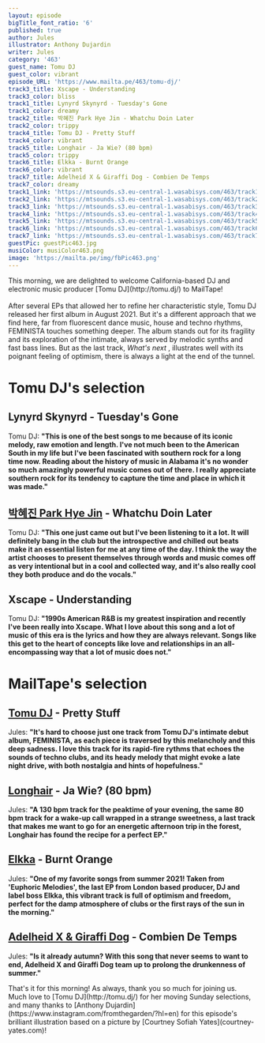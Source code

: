 ```yaml
---
layout: episode
bigTitle_font_ratio: '6'
published: true
author: Jules
illustrator: Anthony Dujardin
writer: Jules
category: '463'
guest_name: Tomu DJ
guest_color: vibrant
episode_URL: 'https://www.mailta.pe/463/tomu-dj/'
track3_title: Xscape - Understanding
track3_color: bliss
track1_title: Lynyrd Skynyrd - Tuesday's Gone
track1_color: dreamy
track2_title: 박혜진 Park Hye Jin - Whatchu Doin Later
track2_color: trippy
track4_title: Tomu DJ - Pretty Stuff
track4_color: vibrant
track5_title: Longhair - Ja Wie? (80 bpm)
track5_color: trippy
track6_title: Elkka - Burnt Orange
track6_color: vibrant
track7_title: Adelheid X & Giraffi Dog - Combien De Temps
track7_color: dreamy
track1_link: 'https://mtsounds.s3.eu-central-1.wasabisys.com/463/track1.mp3'
track2_link: 'https://mtsounds.s3.eu-central-1.wasabisys.com/463/track2.mp3'
track3_link: 'https://mtsounds.s3.eu-central-1.wasabisys.com/463/track3.mp3'
track4_link: 'https://mtsounds.s3.eu-central-1.wasabisys.com/463/track4.mp3'
track5_link: 'https://mtsounds.s3.eu-central-1.wasabisys.com/463/track5.mp3'
track6_link: 'https://mtsounds.s3.eu-central-1.wasabisys.com/463/track6.mp3'
track7_link: 'https://mtsounds.s3.eu-central-1.wasabisys.com/463/track7.mp3'
guestPic: guestPic463.jpg
musiColor: musiColor463.png
image: 'https://mailta.pe/img/fbPic463.png'
---
```

<p id="introduction"> This morning, we are delighted to welcome California-based DJ and electronic music producer [Tomu DJ](http://tomu.dj/) to MailTape!
<br><br>
After several EPs that allowed her to refine her characteristic style, Tomu DJ released her first album in August 2021. But it's a different approach that we find here, far from fluorescent dance music, house and techno rhythms, FEMINISTA touches something deeper. The album stands out for its fragility and its exploration of the intimate, always served by melodic synths and fast bass lines. But as the last track, <i> What's next </i>, illustrates well with its poignant feeling of optimism, there is always a light at the end of the tunnel.
</p>


# Tomu DJ's selection

## Lynyrd Skynyrd - Tuesday's Gone
Tomu DJ: **"**This is one of the best songs to me because of its iconic melody, raw emotion and length. I've not much been to the American South in my life but I've been fascinated with southern rock for a long time now. Reading about the history of music in Alabama it's no wonder so much amazingly powerful music comes out of there. I really appreciate southern rock for its tendency to capture the time and place in which it was made.**"**

## [박혜진 Park Hye Jin](https://parkhyejin.bandcamp.com/) - Whatchu Doin Later
Tomu DJ: **"**This one just came out but I've been listening to it a lot. It will definitely bang in the club but the introspective and chilled out beats make it an essential listen for me at any time of the day. I think the way the artist chooses to present themselves through words and music comes off as very intentional but in a cool and collected way, and it's also really cool they both produce and do the vocals.**"**

## Xscape - Understanding
Tomu DJ: **"**1990s American R&B is my greatest inspiration and recently I've been really into Xscape. What I love about this song and a lot of music of this era is the lyrics and how they are always relevant. Songs like this get to the heart of concepts like love and relationships in an all-encompassing way that a lot of music does not.**"**


# MailTape's selection

## [Tomu DJ](http://tomu.dj/) - Pretty Stuff
Jules: **"**It's hard to choose just one track from Tomu DJ's intimate debut album, FEMINISTA, as each piece is traversed by this melancholy and this deep sadness. I love this track for its rapid-fire rythms that echoes the sounds of techno clubs, and its heady melody that might evoke a late night drive, with both nostalgia and hints of hopefulness.**"**

## [Longhair](https://longhairlive.bandcamp.com/) - Ja Wie? (80 bpm)
Jules: **"**A 130 bpm track for the peaktime of your evening, the same 80 bpm track for a wake-up call wrapped in a strange sweetness, a last track that makes me want to go for an energetic afternoon trip in the forest, Longhair has found the recipe for a perfect EP.**"**

## [Elkka](https://elkka.bandcamp.com/) - Burnt Orange
Jules: **"**One of my favorite songs from summer 2021! Taken from 'Euphoric Melodies', the last EP from London based producer, DJ and label boss Elkka, this vibrant track is full of optimism and freedom, perfect for the damp atmosphere of clubs or the first rays of the sun in the morning.**"**

## [Adelheid X & Giraffi Dog](https://doomchakratapes.bandcamp.com/album/adelheid-x-giraffi-dog-combien-de-temps) - Combien De Temps
Jules: **"**Is it already autumn? With this song that never seems to want to end, Adelheid X and Giraffi Dog team up to prolong the drunkenness of summer.**"**


<p id="outroduction">That's it for this morning! As always, thank you so much for joining us. Much love to [Tomu DJ](http://tomu.dj/) for her moving Sunday selections, and many thanks to [Anthony Dujardin](https://www.instagram.com/fromthegarden/?hl=en) for this episode's brilliant illustration based on a picture by [Courtney Sofiah Yates](courtney-yates.com)!</p>
